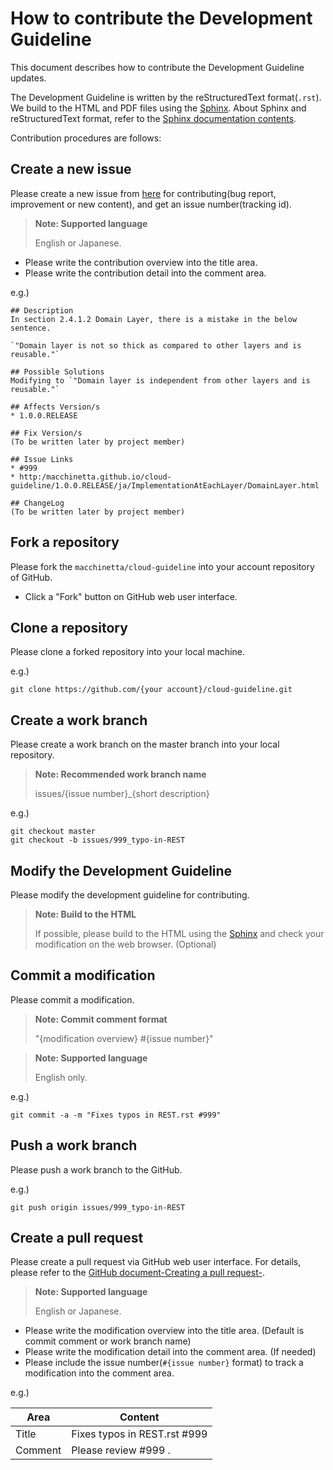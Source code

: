 # How to contribute the Development Guideline

This document describes how to contribute the Development Guideline updates.

The Development Guideline is written by the reStructuredText format(`.rst`).
We build to the HTML and PDF files using the [Sphinx](http://sphinx-doc.org/index.html).
About Sphinx and reStructuredText format, refer to the [Sphinx documentation contents](http://sphinx-doc.org/contents.html).

Contribution procedures are follows:


## Create a new issue

Please create a new issue from [here](https://github.com/macchinetta/cloud-guideline/issues/new) for contributing(bug report, improvement or new content), and get an issue number(tracking id).

> **Note: Supported language**
>
> English or Japanese.

* Please write the contribution overview into the title area.
* Please write the contribution detail into the comment area.

 e.g.)
 ```
 ## Description
 In section 2.4.1.2 Domain Layer, there is a mistake in the below sentence.

 `"Domain layer is not so thick as compared to other layers and is reusable."`

 ## Possible Solutions
 Modifying to `"Domain layer is independent from other layers and is reusable."`

 ## Affects Version/s
 * 1.0.0.RELEASE

 ## Fix Version/s
 (To be written later by project member)

 ## Issue Links
 * #999
 * http:/macchinetta.github.io/cloud-guideline/1.0.0.RELEASE/ja/ImplementationAtEachLayer/DomainLayer.html

 ## ChangeLog
 (To be written later by project member)
 ```

## Fork a repository

Please fork the `macchinetta/cloud-guideline` into your account repository of GitHub.

* Click a "Fork" button on GitHub web user interface.


## Clone a repository

Please clone a forked repository into your local machine.


e.g.)

```
git clone https://github.com/{your account}/cloud-guideline.git
```


## Create a work branch

Please create a work branch on the master branch into your local repository.

> **Note: Recommended work branch name**
>
> issues/{issue number}_{short description}

e.g.)

```
git checkout master
git checkout -b issues/999_typo-in-REST
```


## Modify the Development Guideline

Please modify the development guideline for contributing.

> **Note: Build to the HTML**
>
> If possible, please build to the HTML using the [Sphinx](http://sphinx-doc.org/index.html) and check your modification on the web browser. (Optional)



## Commit a modification

Please commit a modification.

> **Note: Commit comment format**
>
> "{modification overview} #{issue number}"

> **Note: Supported language**
>
> English only.

e.g.)

```
git commit -a -m "Fixes typos in REST.rst #999"
```


## Push a work branch

Please push a work branch to the GitHub.

e.g.)

```
git push origin issues/999_typo-in-REST
```


## Create a pull request

Please create a pull request via GitHub web user interface.
For details, please refer to the [GitHub document-Creating a pull request-](https://help.github.com/articles/creating-a-pull-request/).

> **Note: Supported language**
>
> English or Japanese.

* Please write the modification overview into the title area. (Default is commit comment or work branch name)
* Please write the modification detail into the comment area. (If needed)
* Please include the issue number(`#{issue number}` format) to track a modification into the comment area.

e.g.)

| Area | Content |
| ----- | --------- |
| Title | Fixes typos in REST.rst #999 |
| Comment | Please review #999 . |
